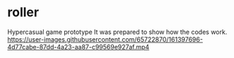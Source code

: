 # roller
Hypercasual game prototype
It was prepared to show how the codes work. 
https://user-images.githubusercontent.com/65722870/161397696-4d77cabe-87dd-4a23-aa87-c99569e927af.mp4


